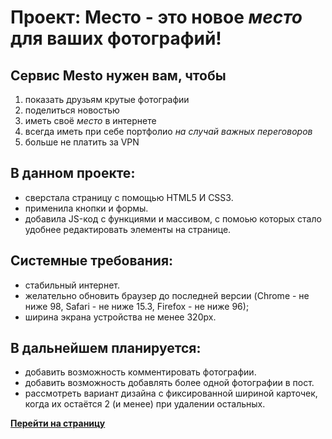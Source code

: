 # Проект: Место - это новое *место* для ваших фотографий!

## Сервис Mesto нужен вам, чтобы
1. показать друзьям крутые фотографии
2. поделиться новостью
3. иметь своё *место* в интернете
4. всегда иметь при себе портфолио *на случай важных переговоров*
5. больше не платить за VPN

## В данном проекте:
* сверстала страницу с помощью HTML5 И CSS3.
* применила кнопки и формы.
* добавила JS-код с функциями и массивом, с помоью которых стало удобнее редактировать элементы на странице.

## Системные требования:
* стабильный интернет.
* желательно обновить браузер до последней версии (Chrome - не ниже 98, Safari - не ниже 15.3, Firefox - не ниже 96);
* ширина экрана устройства не менее 320px.

## В дальнейшем планируется:
* добавить возможность комментировать фотографии.
* добавить возможность добавлять более одной фотографии в пост.
* рассмотреть вариант дизайна с фиксированной шириной карточек, когда их остаётся 2 (и менее) при удалении остальных.

**[Перейти на страницу](https://genlady.github.io/mesto/)**

